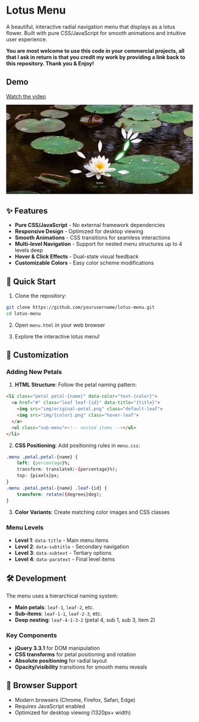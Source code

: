 # Lotus Menu

A beautiful, interactive radial navigation menu that displays as a lotus flower. Built with pure CSS/JavaScript for smooth animations and intuitive user experience.

**You are most welcome to use this code in your commercial projects, all that I ask in return is that you credit my work by providing a link back to this repository. Thank you & Enjoy!**

## Demo

[Watch the video](readme_assets/demo.mp4)

![Lotus Menu Demo](readme_assets/demo.png)

## ✨ Features

- **Pure CSS/JavaScript** - No external framework dependencies
- **Responsive Design** - Optimized for desktop viewing
- **Smooth Animations** - CSS transitions for seamless interactions
- **Multi-level Navigation** - Support for nested menu structures up to 4 levels deep
- **Hover & Click Effects** - Dual-state visual feedback
- **Customizable Colors** - Easy color scheme modifications

## 🚀 Quick Start

1. Clone the repository:
```bash
git clone https://github.com/yourusername/lotus-menu.git
cd lotus-menu
```

2. Open `menu.html` in your web browser

3. Explore the interactive lotus menu!

## 🎨 Customization

### Adding New Petals

1. **HTML Structure**: Follow the petal naming pattern:
```html
<li class="petal petal-{name}" data-color="text-{color}">
  <a href="#" class="leaf leaf-{id}" data-title="{title}">
    <img src="img/original-petal.png" class="default-leaf">
    <img src="img/{color}.png" class="hover-leaf">
  </a>
  <ul class="sub-menu"><!-- nested items --></ul>
</li>
```

2. **CSS Positioning**: Add positioning rules in `menu.css`:
```css
.menu .petal.petal-{name} {
    left: {percentage}%;
    transform: translateX(-{percentage}%);
    top: {pixels}px;
}
.menu .petal.petal-{name} .leaf-{id} {
    transform: rotate({degrees}deg);
}
```

3. **Color Variants**: Create matching color images and CSS classes

### Menu Levels
- **Level 1**: `data-title` - Main menu items
- **Level 2**: `data-subtitle` - Secondary navigation
- **Level 3**: `data-subtext` - Tertiary options
- **Level 4**: `data-paratext` - Final level items

## 🛠️ Development

The menu uses a hierarchical naming system:
- **Main petals**: `leaf-1`, `leaf-2`, etc.
- **Sub-items**: `leaf-1-1`, `leaf-2-3`, etc.
- **Deep nesting**: `leaf-4-1-3-2` (petal 4, sub 1, sub 3, item 2)

### Key Components

- **jQuery 3.3.1** for DOM manipulation
- **CSS transforms** for petal positioning and rotation
- **Absolute positioning** for radial layout
- **Opacity/visibility** transitions for smooth menu reveals

## 🎯 Browser Support

- Modern browsers (Chrome, Firefox, Safari, Edge)
- Requires JavaScript enabled
- Optimized for desktop viewing (1320px+ width)